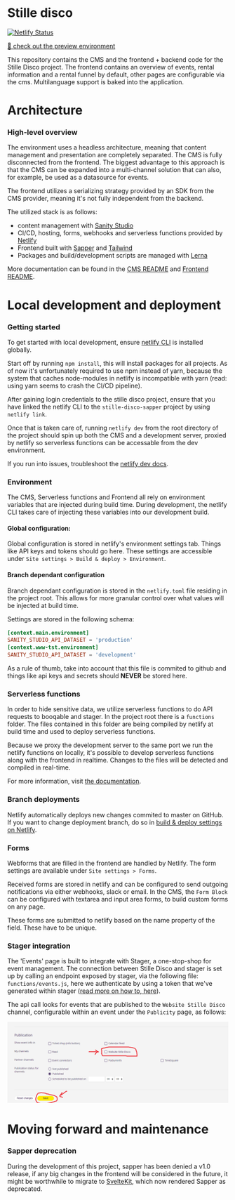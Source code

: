 # Stille disco

[![Netlify Status](https://api.netlify.com/api/v1/badges/256c76ae-1e9a-49ee-87ec-7f63d07b35f8/deploy-status)](https://app.netlify.com/sites/stille-disco-sapper/deploys)

[🤠 check out the preview environment](https://www-tst.stilledisco.eu)

This repository contains the CMS and the frontend + backend code for the Stille Disco project. The frontend contains an overview of events, rental information and a rental funnel by default, other pages are configurable via the cms. Multilanguage support is baked into the application.

# Architecture

### High-level overview

The environment uses a headless architecture, meaning that content management and presentation are completely separated. The CMS is fully disconnected from the frontend. The biggest advantage to this approach is that the CMS can be expanded into a multi-channel solution that can also, for example, be used as a datasource for events.

The frontend utilizes a serializing strategy provided by an SDK from the CMS provider, meaning it's not fully independent from the backend.

The utilized stack is as follows:

- content management with [Sanity Studio](https://www.sanity.io)
- CI/CD, hosting, forms, webhooks and serverless functions provided by [Netlify](https://www.netlify.com)
- Frontend built with [Sapper](https://sapper.svelte.dev/) and [Tailwind](https://tailwindcss.com/)
- Packages and build/development scripts are managed with [Lerna](https://lerna.js.org/)

More documentation can be found in the [CMS README](studio/README.md) and [Frontend README](web/README.md).

# Local development and deployment

### Getting started

To get started with local development, ensure [netlify CLI](https://docs.netlify.com/cli/get-started/#installation) is installed globally.

Start off by running `npm install`, this will install packages for all projects. As of now it's unfortunately required to use npm instead of yarn, because the system that caches node-modules in netlify is incompatible with yarn (read: using yarn seems to crash the CI/CD pipeline).

After gaining login credentials to the stille disco project, ensure that you have linked the netlify CLI to the `stille-disco-sapper` project by using `netlify link`.

Once that is taken care of, running `netlify dev` from the root directory of the project should spin up both the CMS and a development server, proxied by netlify so serverless functions can be accessable from the dev environment.

If you run into issues, troubleshoot the [netlify dev docs](https://docs.netlify.com/cli/get-started/#netlify-dev).

### Environment

The CMS, Serverless functions and Frontend all rely on environment variables that are injected during build time.
During development, the netlify CLI takes care of injecting these variables into our development build.

#### Global configuration:

Global configuration is stored in netlify's environment settings tab. Things like API keys and tokens should go here. These settings are accessible under `Site settings > Build & deploy > Environment`.

#### Branch dependant configuration

Branch dependant configuration is stored in the `netlify.toml` file residing in the project root. This allows for more granular control over what values will be injected at build time.

Settings are stored in the following schema:

```toml
[context.main.environment]
SANITY_STUDIO_API_DATASET = 'production'
[context.www-tst.environment]
SANITY_STUDIO_API_DATASET = 'development'
```

As a rule of thumb, take into account that this file is commited to github and things like api keys and secrets should **NEVER** be stored here.

### Serverless functions

In order to hide sensitive data, we utilize serverless functions to do API requests to booqable and stager. In the project root there is a `functions` folder. The files contained in this folder are being compiled by netlify at build time and used to deploy serverless functions.

Because we proxy the development server to the same port we run the netlify functions on locally, it's possible to develop serverless functions along with the frontend in realtime. Changes to the files will be detected and compiled in real-time.

For more information, visit [the documentation](https://docs.netlify.com/functions/overview/).

### Branch deployments

Netlify automatically deploys new changes commited to master on GitHub. If you want to change deployment branch, do so in [build & deploy settings on Netlify](https://www.netlify.com/docs/continuous-deployment/#branches-deploys).

### Forms

Webforms that are filled in the frontend are handled by Netlify. The form settings are available under `Site settings > Forms`.

Received forms are stored in netlify and can be configured to send outgoing notifications via either webhooks, slack or email. In the CMS, the `Form Block` can be configured with textarea and input area forms, to build custom forms on any page.

These forms are submitted to netlify based on the name property of the field. These have to be unique.

### Stager integration

The 'Events' page is built to integrate with Stager, a one-stop-shop for event management. The connection between Stille Disco and stager is set up by calling an endpoint exposed by stager, via the following file: `functions/events.js`, here we authenticate by using a token that we've generated within stager ([read more on how to, here](https://intercom.help/stager/nl/articles/3187655-publiceren-naar-eigen-website)).

The api call looks for events that are published to the `Website Stille Disco` channel, configurable within an event under the `Publicity` page, as follows:

![publish](https://github.com/LucaClaessens/stille-disco-sapper/blob/www-tst/assets/documentation/stager-publish.png "Publish to website")

# Moving forward and maintenance

### Sapper deprecation

During the development of this project, sapper has been denied a v1.0 release, if any big changes in the frontend will be considered in the future, it might be worthwhile to migrate to [SvelteKit](https://kit.svelte.dev/), which now rendered Sapper as deprecated.
